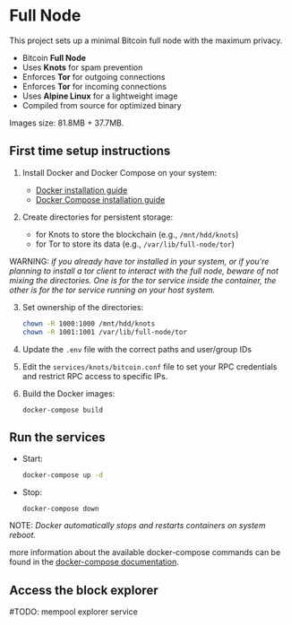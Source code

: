 # Full Node

This project sets up a minimal Bitcoin full node with the maximum privacy.

- Bitcoin **Full Node**
- Uses **Knots** for spam prevention
- Enforces **Tor** for outgoing connections
- Enforces **Tor** for incoming connections
- Uses **Alpine Linux** for a lightweight image
- Compiled from source for optimized binary

Images size: 81.8MB + 37.7MB.

## First time setup instructions

1. Install Docker and Docker Compose on your system:
    - [Docker installation guide](https://docs.docker.com/get-docker/)
    - [Docker Compose installation guide](https://docs.docker.com/compose/install/)

2. Create directories for persistent storage:
   - for Knots to store the blockchain (e.g., `/mnt/hdd/knots`)
   - for Tor to store its data (e.g., `/var/lib/full-node/tor`)

  WARNING: *if you already have tor installed in your system, or if you're planning to install a tor client to interact with the full node, beware of not mixing the directories. One is for the tor service inside the container, the other is for the tor service running on your host system.*

3. Set ownership of the directories:
   ```bash
   chown -R 1000:1000 /mnt/hdd/knots
   chown -R 1001:1001 /var/lib/full-node/tor
   ```

4. Update the `.env` file with the correct paths and user/group IDs

5. Edit the `services/knots/bitcoin.conf` file to set your RPC credentials and restrict RPC access to specific IPs.

6. Build the Docker images:
   ```
   docker-compose build
   ```

## Run the services

- Start:
   ```bash
   docker-compose up -d
   ```

- Stop:
   ```
  docker-compose down
  ```

NOTE: *Docker automatically stops and restarts containers on system reboot.*

more information about the available docker-compose commands can be found in the [docker-compose documentation](https://docs.docker.com/reference/cli/docker/compose/).

## Access the block explorer

#TODO: mempool explorer service